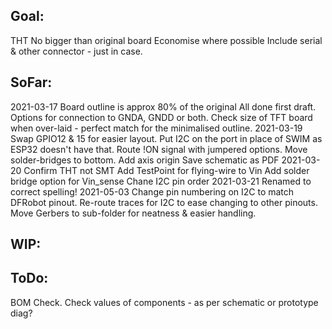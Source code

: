 Goal:
-----
THT
No bigger than original board
Economise where possible
Include serial & other connector - just in case.


SoFar:
------
2021-03-17
Board outline is approx 80% of the original
All done first draft.
Options for connection to GNDA, GNDD or both.
Check size of TFT board when over-laid - perfect match for the minimalised outline.
2021-03-19
Swap GPIO12 & 15 for easier layout.
Put I2C on the port in place of SWIM as ESP32 doesn't have that.
Route !ON signal with jumpered options.
Move solder-bridges to bottom.
Add axis origin
Save schematic as PDF
2021-03-20
Confirm THT not SMT
Add TestPoint for flying-wire to Vin
Add solder bridge option for Vin_sense
Chane I2C pin order
2021-03-21
Renamed to correct spelling!
2021-05-03
Change pin numbering on I2C to match DFRobot pinout.
Re-route traces for I2C to ease changing to other pinouts.
Move Gerbers to sub-folder for neatness & easier handling.


WIP:
----


ToDo:
-----
BOM
Check.
Check values of components - as per schematic or prototype diag?





